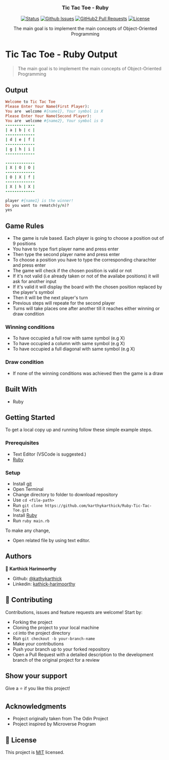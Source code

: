 <h3 align="center">Tic Tac Toe - Ruby</h3>

<div align="center">

[![Status](https://img.shields.io/badge/status-active-success.svg)](https://github.com/umairarshadbutt/TicTacToe-Ruby)
[![Github Issues](https://img.shields.io/badge/GitHub-Issues-orange)](https://github.com/umairarshadbutt/TicTacToe-Ruby/issues)
[![GitHub2 Pull Requests](https://img.shields.io/badge/GitHub-Pull%20Requests-blue)](https://github.com/umairarshadbutt/TicTacToe-Ruby/pulls)
[![License](https://img.shields.io/badge/license-MIT-blue.svg)](/LICENSE)
</div>
<p align="center">The main goal is to implement the main concepts of Object-Oriented Programming</p>

# Tic Tac Toe - Ruby Output

> The main goal is to implement the main concepts of Object-Oriented Programming

## Output
```ruby
Welcome to Tic Tac Toe
Please Enter Your Name(First Player): 
You are  welcome #{name1}, Your symbol is X
Please Enter Your Name(Second Player):
You are  welcome #{name2}, Your symbol is O
-------------
| a | b | c |
-------------
| d | e | f |
-------------
| g | h | i |
-------------

-------------
| X | O | O |
-------------
| O | X | f |
-------------
| X | h | X |
-------------

player #{name1} is the winner!
Do you want to rematch(y/n)?
yes
```
## Game Rules
- The game is rule based. Each player is going to choose a position out of 9 positions
- You have to type fisrt player name and press enter
- Then type the second player name and press enter
- To choose a position you have to type the corresponding charachter and press enter
- The game will check if the chosen position is valid or not
- If it's not valid (i.e already taken or not of the availabe positions) it will ask for another input
- If it's valid it will display the board with the chosen position replaced by the player's symbol
- Then it will be the next player's turn 
- Previous steps will repeate for the second player
- Turns will take places one after another till it reaches either winning or draw condition

### Winning conditions
- To have occupied a full row with same symbol (e.g X)
- To have occupied a column with same symbol (e.g X)
- To have occupied a full diagonal with same symbol (e.g X)

### Draw condition
- If none of the winning conditions was achieved then the game is a draw

## Built With

- Ruby


## Getting Started

To get a local copy up and running follow these simple example steps.

### Prerequisites

- Text Editor (VSCode is suggested.)
- [Ruby](https://ruby-doc.org/downloads/)

### Setup

- Install [git](https://git-scm.com/downloads)
- Open Terminal
- Change directory to folder to download repository
- Use `cd <file-path>`
- Run `git clone https://github.com/karthykarthick/Ruby-Tic-Tac-Toe.git`
- Install [Ruby](https://ruby-doc.org/downloads/)
- Run `ruby main.rb`

To make any change,

- Open related file by using text editor.

## Authors

👤 **Karthick Harimoorthy**

- Github: [@kathykarthick](https://github.com/karthykarthick)
- Linkedin: [kathick-harimoorthy](https://www.linkedin.com/in/karthick-harimoorthy/)

## 🤝 Contributing

Contributions, issues and feature requests are welcome! Start by:

- Forking the project
- Cloning the project to your local machine
- `cd` into the project directory
- Run `git checkout -b your-branch-name`
- Make your contributions
- Push your branch up to your forked repository
- Open a Pull Request with a detailed description to the development branch of the original project for a review


## Show your support

Give a ⭐️ if you like this project!

## Acknowledgments

- Project originally taken from The Odin Project
- Project inspired by Microverse Program


## 📝 License

This project is [MIT](LICENSE) licensed.

